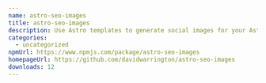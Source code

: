 ```yaml
---
name: astro-seo-images
title: astro-seo-images
description: Use Astro templates to generate social images for your Astro build
categories:
  - uncategorized
npmUrl: https://www.npmjs.com/package/astro-seo-images
homepageUrl: https://github.com/davidwarrington/astro-seo-images
downloads: 12
---
```

